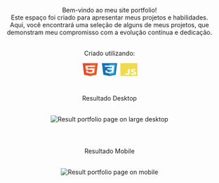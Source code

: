 <p align="center"> Bem-vindo ao meu site portfolio!<br>
Este espaço foi criado para apresentar meus projetos e habilidades.<br>
Aqui, você encontrará uma seleção de alguns de meus projetos, que demonstram meu compromisso com a evolução contínua e dedicação. <br><br></p>

<p align="center">Criado utilizando:</p>

 <p align="center">
 <img alt="HTML" height="30" width="40" src="https://raw.githubusercontent.com/devicons/devicon/master/icons/html5/html5-original.svg">
 <img  alt="CSS" height="30" width="40" src="https://raw.githubusercontent.com/devicons/devicon/master/icons/css3/css3-original.svg"> 
  <img  alt="JavaScript" height="30" width="40" src="https://raw.githubusercontent.com/devicons/devicon/master/icons/javascript/javascript-plain.svg"> </p>



#
<p align="center"> Resultado Desktop<br><br> </p>


<p align="center"> <img src="./src/images/design/desktop.gif" alt="Result portfolio page on large desktop" width="426" height="309">
<br><br> </p>

#
<p align="center">Resultado Mobile<br><br> </p>

<p align="center"><img src="./src/images/design/mobile.gif" alt="Result portfolio page on mobile" width="153" height="278"> </p>
